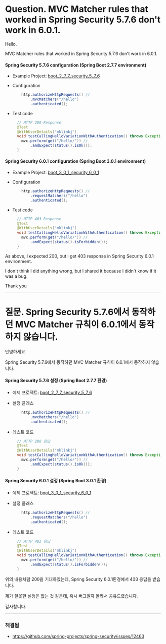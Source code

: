 

# Question. MVC Matcher rules that worked in Spring Security 5.7.6 don't work in 6.0.1.

Hello.

MVC Matcher rules that worked in Spring Security 5.7.6 don't work in 6.0.1.



#### Spring Security 5.7.6 configuration (Spring Boot 2.7.7 environment)

* Example Project: [boot_2_7_7_security_5_7_6](boot_2_7_7_security_5_7_6)

* Configuration

  ```java
      http.authorizeHttpRequests() //
          .mvcMatchers("/hello")
          .authenticated();
  ```

* Test code

  ```java
    // HTTP 200 Response
    @Test
    @WithUserDetails("mklinkj")
    void testCallingHelloVariationWithAuthentication() throws Exception {
      mvc.perform(get("/hello/")) //
          .andExpect(status().isOk());
    }
  ```

  



#### Spring Security 6.0.1 configuration (Spring Boot 3.0.1 environment)

* Example Project: [boot_3_0_1_security_6_0_1](boot_3_0_1_security_6_0_1)

* Configuration

  ```java
      http.authorizeHttpRequests() //
          .requestMatchers("/hello")
          .authenticated();
  ```

* Test code

  ```java
    // HTTP 403 Response
    @Test
    @WithUserDetails("mklinkj")
    void testCallingHelloVariationWithAuthentication() throws Exception {
      mvc.perform(get("/hello/")) //
          .andExpect(status().isForbidden());
    }
  ```

  

As above, I expected 200, but I get 403 response in Spring Security 6.0.1 environment.

I don't think I did anything wrong, but I shared it because I didn't know if it was a bug.

Thank you



---

# 질문.  Spring Security 5.7.6에서 동작하던 MVC Matcher 규칙이 6.0.1에서 동작하지 않습니다.



안녕하세요. 

Spring Security 5.7.6에서 동작하던 MVC Matcher 규칙이 6.0.1에서 동작하지 않습니다.



#### Spring Security 5.7.6 설정 (Spring Boot 2.7.7 환경)

* 예제 프로젝트: [boot_2_7_7_security_5_7_6](boot_2_7_7_security_5_7_6)

* 설정 클래스

  ```java
      http.authorizeHttpRequests() //
          .mvcMatchers("/hello")
          .authenticated();
  ```

* 테스트 코드 

  ```java
    // HTTP 200 응답
    @Test
    @WithUserDetails("mklinkj")
    void testCallingHelloVariationWithAuthentication() throws Exception {
      mvc.perform(get("/hello/")) //
          .andExpect(status().isOk());
    }
  ```

  

#### Spring Security 6.0.1 설정 (Spring Boot 3.0.1 환경) 

* 예제 프로젝트: [boot_3_0_1_security_6_0_1](boot_3_0_1_security_6_0_1)

* 설정 클래스

  ```java
      http.authorizeHttpRequests() //
          .requestMatchers("/hello")
          .authenticated();
  ```

* 테스트 코드

  ```java
    // HTTP 403 응답
    @Test
    @WithUserDetails("mklinkj")
    void testCallingHelloVariationWithAuthentication() throws Exception {
      mvc.perform(get("/hello/")) //
          .andExpect(status().isForbidden());
    }
  ```

  

위의 내용처럼 200을 기대하였는데, Spring Security 6.0.1환경에서 403 응답을 받습니다.

제가 잘못한 설정은 없는 것 같은데, 혹시 버그일지 몰라서 공유드렸습니다.

감사합니다.



---

### 해결됨

* https://github.com/spring-projects/spring-security/issues/12463

